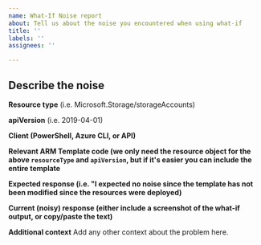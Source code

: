 ```yaml
---
name: What-If Noise report
about: Tell us about the noise you encountered when using what-if
title: ''
labels: ''
assignees: ''

---
```


## Describe the noise

**Resource type** (i.e. Microsoft.Storage/storageAccounts)

**apiVersion** (i.e. 2019-04-01)

**Client (PowerShell, Azure CLI, or API)**

**Relevant ARM Template code (we only need the resource object for the above `resourceType` and `apiVersion`, but if it's easier you can include the entire template**

**Expected response (i.e. "I expected no noise since the template has not been modified since the resources were deployed)**

**Current (noisy) response (either include a screenshot of the what-if output, or copy/paste the text)**



**Additional context**
Add any other context about the problem here.

